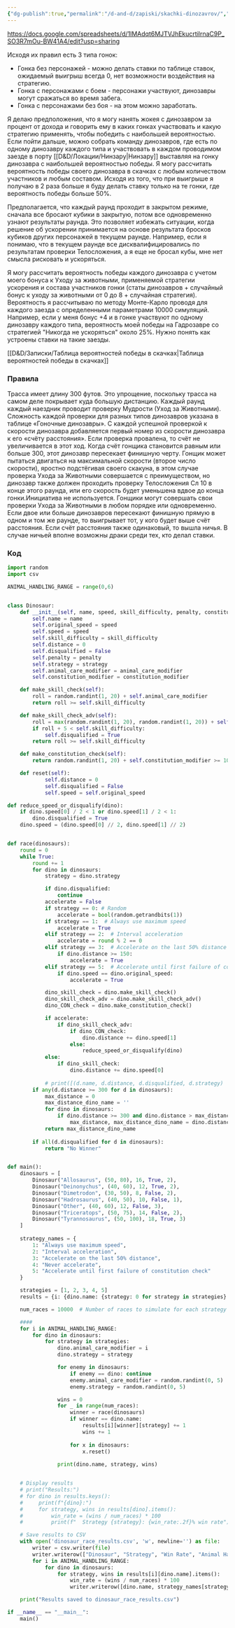 ```yaml
---
{"dg-publish":true,"permalink":"/d-and-d/zapiski/skachki-dinozavrov/","created":"2024-02-19T19:15:28.535+03:00","updated":"2024-01-22T22:22:33.993+03:00"}
---
```



https://docs.google.com/spreadsheets/d/1lMAdqt6MJTVJhEkucrtilrnaC9P_SO3R7mOu-BW41A4/edit?usp=sharing

Исходя их правил есть 3 типа гонок: 
- Гонка без персонажей - можно делать ставки по таблице ставок, ожидаемый выигрыш всегда 0, нет возможности воздействия на стратегию.
- Гонка с персонажами с боем - персонажи участвуют, динозавры могут сражаться во время забега.
- Гонка с персонажами без боя - на этом можно заработать. 

Я делаю предположения, что я могу нанять жокея с динозавром за процент от дохода и говорить ему в каких гонках участвовать и какую стратегию применять, чтобы победить с наибольшей вероятностью. Если пойти дальше, можно собрать команду динозавров, где есть по одному динозавру каждого типа и участвовать в каждом проводимом заезде в порту [[D&D/Локации/Нинзару\|Нинзару]] выставляя на гонку динозавра с наибольшей вероятностью победы. Я могу рассчитать вероятность победы своего динозавра в скачках с любым количеством участников и любым составом. Исходя из того, что при выигрыше я получаю в 2 раза больше я буду делать ставку только на те гонки, где вероятность победы больше 50%.

Предполагается, что каждый раунд проходит в закрытом режиме, сначала все бросают кубики в закрытую, потом все одновременно узнают результаты раунда. Это позволяет избежать ситуации, когда решение об ускорении принимается на основе результата бросков кубиков других персонажей в текущем раунде. Например, если я понимаю, что в текущем раунде все дисквалифицировались по результатам проверки Телосложения, а я еще не бросал кубы, мне нет смысла рисковать и ускоряться.

Я могу рассчитать вероятность победы каждого динозавра с учетом моего бонуса к Уходу за животными, применяемой стратегии ускорения и состава участников гонки (статы динозавров + случайный бонус к уходу за животными от 0 до 8 + случайная стратегия). Вероятность я рассчитываю по методу Монте-Карло проводя для каждого заезда с определенными параметрами 10000 симуляций. Например, если у меня бонус +4 и в гонке участвуют по одному динозавру каждого типа, вероятность моей победы на Гадрозавре со стратегией "Никогда не ускоряться" около 25%. Нужно понять как устроены ставки на такие заезды.


[[D&D/Записки/Таблица вероятностей победы в скачках\|Таблица вероятностей победы в скачках]]

### Правила

Трасса имеет длину 300 футов. Это упрощение, поскольку трасса на самом деле покрывает куда большую дистанцию. 
Каждый раунд каждый наездник проводит проверку Мудрости (Уход за Животными). Сложность каждой проверки для разных типов динозавров указана в таблице «Гоночные динозавры». С каждой успешной проверкой к скорости динозавра добавляется первый номер из скорости динозавра к его «счёту расстояния». Если проверка провалена, то счёт не увеличивается в этот ход. Когда счёт гонщика становится равным или больше 300, этот динозавр пересекает финишную черту. 
Гонщик может пытаться двигаться на максимальной скорости (второе число скорости), яростно подстёгивая своего скакуна, в этом случае проверка Ухода за Животными совершается с преимуществом, но динозавр также должен проходить проверку Телосложения Сл 10 в конце этого раунда, или его скорость будет уменьшена вдвое до конца гонки.Инициатива не используется. 
Гонщики могут совершать свои проверки Ухода за Животными в любом порядке или одновременно. Если двое или больше динозавров пересекают финишную прямую в одном и том же раунде, то выигрывает тот, у кого будет выше счёт расстояния. Если счёт расстояния также одинаковый, то вышла ничья. В случае ничьей вполне возможны драки среди тех, кто делал ставки.


### Код

```python
import random
import csv

ANIMAL_HANDLING_RANGE = range(0,6)


class Dinosaur:
    def __init__(self, name, speed, skill_difficulty, penalty, constitution_modifier, animal_care_modifier=0, strategy=0):
        self.name = name
        self.original_speed = speed
        self.speed = speed
        self.skill_difficulty = skill_difficulty
        self.distance = 0
        self.disqualified = False
        self.penalty = penalty
        self.strategy = strategy
        self.animal_care_modifier = animal_care_modifier
        self.constitution_modifier = constitution_modifier

    def make_skill_check(self):
        roll = random.randint(1, 20) + self.animal_care_modifier
        return roll >= self.skill_difficulty

    def make_skill_check_adv(self):
        roll = max(random.randint(1, 20), random.randint(1, 20)) + self.animal_care_modifier
        if roll + 5 < self.skill_difficulty:
            self.disqualified = True
        return roll >= self.skill_difficulty

    def make_constitution_check(self):
        return random.randint(1, 20) + self.constitution_modifier >= 10

    def reset(self):
            self.distance = 0
            self.disqualified = False
            self.speed = self.original_speed

def reduce_speed_or_disqualify(dino):
    if dino.speed[0] / 2 < 1 or dino.speed[1] / 2 < 1:
        dino.disqualified = True
    dino.speed = (dino.speed[0] // 2, dino.speed[1] // 2)


def race(dinosaurs):
    round = 0
    while True:
        round += 1
        for dino in dinosaurs:
            strategy = dino.strategy

            if dino.disqualified:
                continue
            accelerate = False
            if strategy == 0: # Random
                accelerate = bool(random.getrandbits(1))
            if strategy == 1:  # Always use maximum speed
                accelerate = True
            elif strategy == 2:  # Interval acceleration
                accelerate = round % 2 == 0
            elif strategy == 3:  # Accelerate on the last 50% distance
                if dino.distance >= 150:
                    accelerate = True
            elif strategy == 5:  # Accelerate until first failure of constitution check
                if dino.speed == dino.original_speed:
                    accelerate = True

            dino_skill_check = dino.make_skill_check()
            dino_skill_check_adv = dino.make_skill_check_adv()
            dino_CON_check = dino.make_constitution_check()

            if accelerate:
                if dino_skill_check_adv:
                    if dino_CON_check:
                        dino.distance += dino.speed[1]
                    else:
                        reduce_speed_or_disqualify(dino)
            else:
                if dino_skill_check:
                    dino.distance += dino.speed[0]
        
            # print([(d.name, d.distance, d.disqualified, d.strategy)  for d in dinosaurs])
        if any(d.distance >= 300 for d in dinosaurs):
            max_distance = 0
            max_distance_dino_name = ''
            for dino in dinosaurs:
                if dino.distance >= 300 and dino.distance > max_distance and not dino.disqualified:
                    max_distance, max_distance_dino_name = dino.distance, dino.name
            return max_distance_dino_name
        
        if all(d.disqualified for d in dinosaurs):
            return "No Winner"


def main():
    dinosaurs = [
        Dinosaur("Allosaurus", (50, 80), 16, True, 2),
        Dinosaur("Deinonychus", (40, 60), 12, True, 2),
        Dinosaur("Dimetrodon", (30, 50), 8, False, 2),
        Dinosaur("Hadrosaurus", (40, 50), 10, False, 1),
        Dinosaur("Other", (40, 60), 12, False, 3),
        Dinosaur("Triceratops", (50, 75), 14, False, 2),
        Dinosaur("Tyrannosaurus", (50, 100), 18, True, 3)
    ]
    
    strategy_names = {
        1: "Always use maximum speed",
        2: "Interval acceleration",
        3: "Accelerate on the last 50% distance",
        4: "Never accelerate",
        5: "Accelerate until first failure of constitution check"
    }

    strategies = [1, 2, 3, 4, 5]
    results = {i: {dino.name: {strategy: 0 for strategy in strategies} for dino in dinosaurs} for i in ANIMAL_HANDLING_RANGE}

    num_races = 10000  # Number of races to simulate for each strategy

    ####
    for i in ANIMAL_HANDLING_RANGE:
        for dino in dinosaurs:
            for strategy in strategies:
                dino.animal_care_modifier = i
                dino.strategy = strategy

                for enemy in dinosaurs:
                    if enemy == dino: continue
                    enemy.animal_care_modifier = random.randint(0, 5)
                    enemy.strategy = random.randint(0, 5)

                wins = 0
                for _ in range(num_races):
                    winner = race(dinosaurs)
                    if winner == dino.name:
                        results[i][winner][strategy] += 1
                        wins += 1
                
                    for x in dinosaurs:
                        x.reset()
                        
                print(dino.name, strategy, wins)


    # Display results
    # print("Results:")
    # for dino in results.keys():
    #     print(f"{dino}:")
    #     for strategy, wins in results[dino].items():
    #         win_rate = (wins / num_races) * 100
    #         print(f"  Strategy {strategy}: {win_rate:.2f}% win rate")

    # Save results to CSV
    with open('dinosaur_race_results.csv', 'w', newline='') as file:
        writer = csv.writer(file)
        writer.writerow(["Dinosaur", "Strategy", "Win Rate", "Animal Handling"])
        for i in ANIMAL_HANDLING_RANGE:
            for dino in dinosaurs:
                for strategy, wins in results[i][dino.name].items():
                    win_rate = (wins / num_races) * 100
                    writer.writerow([dino.name, strategy_names[strategy], f"{win_rate:.2f}%", i])

    print("Results saved to dinosaur_race_results.csv")

if __name__ == "__main__":
    main()
```